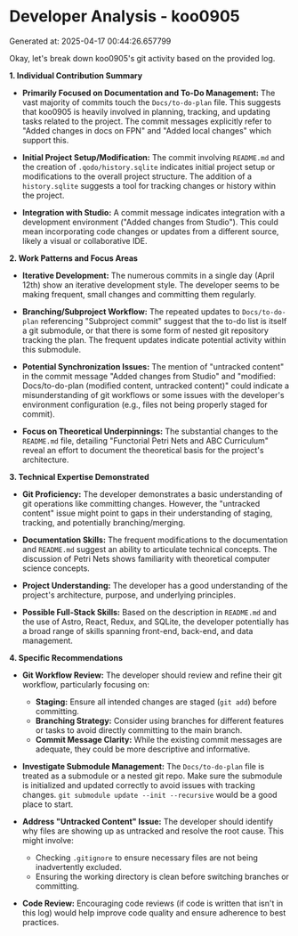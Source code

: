# Developer Analysis - koo0905
Generated at: 2025-04-17 00:44:26.657799

Okay, let's break down koo0905's git activity based on the provided log.

**1. Individual Contribution Summary**

*   **Primarily Focused on Documentation and To-Do Management:** The vast majority of commits touch the `Docs/to-do-plan` file. This suggests that koo0905 is heavily involved in planning, tracking, and updating tasks related to the project. The commit messages explicitly refer to "Added changes in docs on FPN" and "Added local changes" which support this.

*   **Initial Project Setup/Modification:** The commit involving `README.md` and the creation of `.qodo/history.sqlite` indicates initial project setup or modifications to the overall project structure. The addition of a `history.sqlite` suggests a tool for tracking changes or history within the project.

*   **Integration with Studio:** A commit message indicates integration with a development environment ("Added changes from Studio"). This could mean incorporating code changes or updates from a different source, likely a visual or collaborative IDE.

**2. Work Patterns and Focus Areas**

*   **Iterative Development:** The numerous commits in a single day (April 12th) show an iterative development style. The developer seems to be making frequent, small changes and committing them regularly.

*   **Branching/Subproject Workflow:** The repeated updates to `Docs/to-do-plan` referencing "Subproject commit" suggest that the to-do list is itself a git submodule, or that there is some form of nested git repository tracking the plan.  The frequent updates indicate potential activity within this submodule.

*   **Potential Synchronization Issues:** The mention of "untracked content" in the commit message "Added changes from Studio" and "modified: Docs/to-do-plan (modified content, untracked content)" could indicate a misunderstanding of git workflows or some issues with the developer's environment configuration (e.g., files not being properly staged for commit).

*   **Focus on Theoretical Underpinnings:** The substantial changes to the `README.md` file, detailing "Functorial Petri Nets and ABC Curriculum" reveal an effort to document the theoretical basis for the project's architecture.

**3. Technical Expertise Demonstrated**

*   **Git Proficiency:** The developer demonstrates a basic understanding of git operations like committing changes. However, the "untracked content" issue might point to gaps in their understanding of staging, tracking, and potentially branching/merging.

*   **Documentation Skills:** The frequent modifications to the documentation and `README.md` suggest an ability to articulate technical concepts. The discussion of Petri Nets shows familiarity with theoretical computer science concepts.

*   **Project Understanding:** The developer has a good understanding of the project's architecture, purpose, and underlying principles.

*   **Possible Full-Stack Skills:** Based on the description in `README.md` and the use of Astro, React, Redux, and SQLite, the developer potentially has a broad range of skills spanning front-end, back-end, and data management.

**4. Specific Recommendations**

*   **Git Workflow Review:** The developer should review and refine their git workflow, particularly focusing on:
    *   **Staging:** Ensure all intended changes are staged (`git add`) before committing.
    *   **Branching Strategy:** Consider using branches for different features or tasks to avoid directly committing to the main branch.
    *   **Commit Message Clarity:** While the existing commit messages are adequate, they could be more descriptive and informative.

*   **Investigate Submodule Management:** The `Docs/to-do-plan` file is treated as a submodule or a nested git repo. Make sure the submodule is initialized and updated correctly to avoid issues with tracking changes. `git submodule update --init --recursive` would be a good place to start.

*   **Address "Untracked Content" Issue:**  The developer should identify why files are showing up as untracked and resolve the root cause.  This might involve:
    *   Checking `.gitignore` to ensure necessary files are not being inadvertently excluded.
    *   Ensuring the working directory is clean before switching branches or committing.

*   **Code Review:** Encouraging code reviews (if code is written that isn't in this log) would help improve code quality and ensure adherence to best practices.
